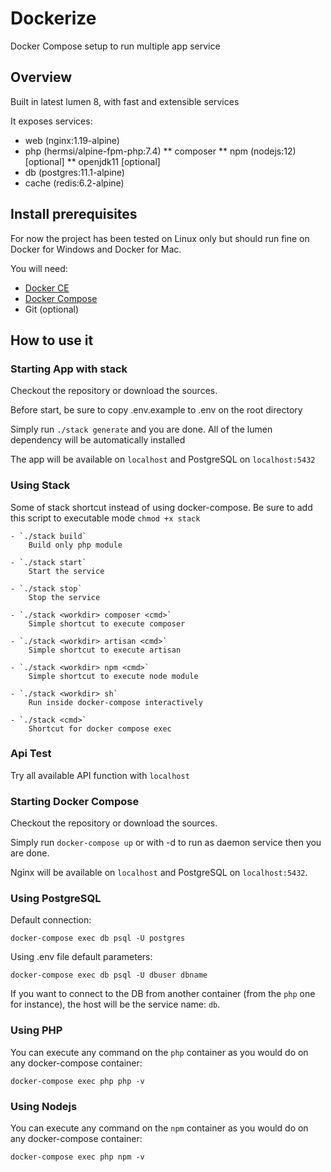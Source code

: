 # Dockerize
Docker Compose setup to run multiple app service

## Overview

Built in latest lumen 8, with fast and extensible services

It exposes services:

* web (nginx:1.19-alpine)
* php (hermsi/alpine-fpm-php:7.4)
** composer
** npm (nodejs:12) [optional]
** openjdk11 [optional]
* db (postgres:11.1-alpine)
* cache (redis:6.2-alpine)

## Install prerequisites

For now the project has been tested on Linux only but should run fine on Docker for Windows and Docker for Mac.

You will need:

* [Docker CE](https://docs.docker.com/engine/installation/)
* [Docker Compose](https://docs.docker.com/compose/install)
* Git (optional)

## How to use it

### Starting App with stack

Checkout the repository or download the sources.

Before start, be sure to copy .env.example to .env on the root directory

Simply run `./stack generate` and you are done. All of the lumen dependency will be automatically installed

The app will be available on `localhost` and PostgreSQL on `localhost:5432`


### Using Stack

Some of stack shortcut instead of using docker-compose. Be sure to add this script to executable mode `chmod +x stack`

	- `./stack build`
		Build only php module

	- `./stack start`
		Start the service

	- `./stack stop`
		Stop the service

	- `./stack <workdir> composer <cmd>`
		Simple shortcut to execute composer

	- `./stack <workdir> artisan <cmd>`
		Simple shortcut to execute artisan

	- `./stack <workdir> npm <cmd>`
		Simple shortcut to execute node module

	- `./stack <workdir> sh`
		Run inside docker-compose interactively

	- `./stack <cmd>`
		Shortcut for docker compose exec


### Api Test

Try all available API function with `localhost`



### Starting Docker Compose

Checkout the repository or download the sources.

Simply run `docker-compose up` or with -d to run as daemon service then you are done.

Nginx will be available on `localhost` and PostgreSQL on `localhost:5432`.


### Using PostgreSQL

Default connection:

`docker-compose exec db psql -U postgres`

Using .env file default parameters:

`docker-compose exec db psql -U dbuser dbname`

If you want to connect to the DB from another container (from the `php` one for instance), the host will be the service name: `db`.


### Using PHP

You can execute any command on the `php` container as you would do on any docker-compose container:

`docker-compose exec php php -v`


### Using Nodejs

You can execute any command on the `npm` container as you would do on any docker-compose container:

`docker-compose exec php npm -v`
